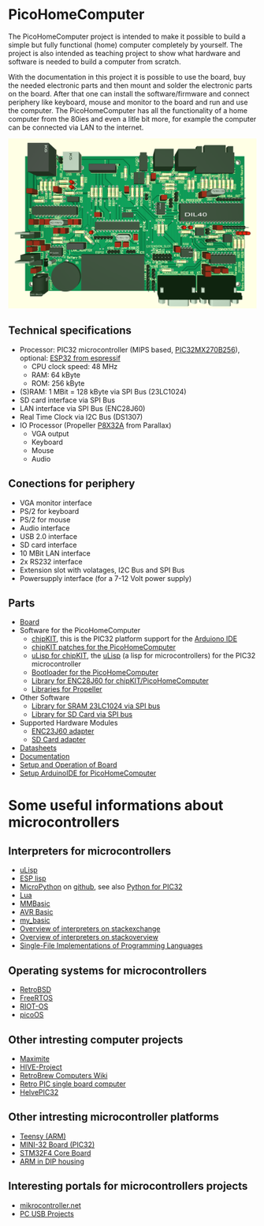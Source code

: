 # PicoHomeComputer

The PicoHomeComputer project is intended to make it possible to build a simple but fully functional (home) computer completely by yourself.
The project is also intended as teaching project to show what hardware and software is needed to build a computer from scratch.

With the documentation in this project it is possible to use the board, buy the needed electronic parts and then mount and solder 
the electronic parts on the board.
After that one can install the software/firmware and connect periphery like keyboard, mouse and monitor to the board and
run and use the computer. The PicoHomeComputer has all the functionality of a home computer from the 80ies and even a litle bit more, 
for example the computer can be connected via LAN to the internet.

<img src="board/RetroHomeComputer_V1.0_board.png" alt="Board V 1.0" >

Technical specifications
------------------------

- Processor: PIC32 microcontroller (MIPS based, [PIC32MX270B256](https://www.microchip.com/wwwproducts/en/PIC32MX270F256B)), optional: [ESP32 from espressif](http://esp32.net/)  
  - CPU clock speed: 48 MHz
  - RAM: 64 kByte
  - ROM: 256 kByte
- (S)RAM: 1 MBit = 128 kByte via SPI Bus (23LC1024)
- SD card interface via SPI Bus
- LAN interface via SPI Bus (ENC28J60)
- Real Time Clock via I2C Bus (DS1307)
- IO Processor (Propeller [P8X32A](https://www.parallax.com/product/p8x32a-d40) from Parallax)
  - VGA output
  - Keyboard
  - Mouse
  - Audio 

  
Conections for periphery
------------------------

- VGA monitor interface
- PS/2 for keyboard
- PS/2 for mouse
- Audio interface
- USB 2.0 interface
- SD card interface  
- 10 MBit LAN interface
- 2x RS232 interface
- Extension slot with volatages, I2C Bus and SPI Bus
- Powersupply interface (for a 7-12 Volt power supply) 


Parts
-----

- [Board](https://github.com/mneuroth/PicoHomeComputer/tree/master/board)
- Software for the PicoHomeComputer
  - [chipKIT](https://chipkit.net/), this is the PIC32 platform support for the [Arduiono IDE](https://www.arduino.cc/en/Main/Software)
  - [chipKIT patches for the PicoHomeComputer](https://github.com/mneuroth/PicoHomeComputer/tree/master/chipKIT_patches)
  - [uLisp for chipKIT](https://github.com/mneuroth/ulisp-pic32-chipKIT), the [uLisp](http://www.ulisp.com/) (a lisp for microcontrollers) for the PIC32 microcontroller
  - [Bootloader for the PicoHomeComputer](https://github.com/mneuroth/PicoHomeComputer-pic32-bootloader)
  - [Library for ENC28J60 for chipKIT/PicoHomeComputer](https://github.com/mneuroth/PicoHomeComputer-EtherCard)
  - [Libraries for Propeller](https://github.com/parallaxinc/propeller)
- Other Software
  - [Library for SRAM 23LC1024 via SPI bus](https://github.com/dndubins/SRAMsimple)
  - [Library for SD Card via SPI bus](https://github.com/adafruit/SD)  
- Supported Hardware Modules
  - [ENC23J60 adapter](https://eckstein-shop.de/ENC28J60-Ethernet-LAN-Netzwerk-Modul)
  - [SD Card adapter](https://eckstein-shop.de/SD-Memory-Card-Module-Slot-SPI-Reader)
- [Datasheets](https://github.com/mneuroth/PicoHomeComputer/tree/master/datasheets)
- [Documentation](https://github.com/mneuroth/PicoHomeComputer/tree/master/Documentation)
- [Setup and Operation of Board](https://github.com/mneuroth/PicoHomeComputer/tree/master/Setup)
- [Setup ArduinoIDE for PicoHomeComputer](https://github.com/mneuroth/PicoHomeComputer/tree/master/chipKIT_patches)


# Some useful informations about microcontrollers


Interpreters for microcontrollers
---------------------------------

- [uLisp](http://www.ulisp.com/)
- [ESP lisp](https://github.com/yesco/esp-lisp)
- [MicroPython](https://micropython.org/) on [github](https://github.com/micropython/micropython), see also [Python for PIC32](https://stonepile.fi/micropython-pic32/)
- [Lua](http://www.eluaproject.net/)
- [MMBasic](http://mmbasic.com/)
- [AVR Basic](https://www.mikrocontroller.net/articles/AVR_BASIC)
- [my_basic](https://github.com/paladin-t/my_basic)
- [Overview of interpreters on stackexchange](https://electronics.stackexchange.com/questions/3423/survey-of-high-level-language-interpreters-compilers-for-microcontrollers)
- [Overview of interpreters on stackoverview](https://stackoverflow.com/questions/1082751/what-are-the-available-interactive-languages-that-run-in-tiny-memory)
- [Single-File Implementations of Programming Languages](https://github.com/marcpaq/b1fipl)


Operating systems for microcontrollers
--------------------------------------

- [RetroBSD](https://github.com/RetroBSD/retrobsd)
- [FreeRTOS](https://www.freertos.org/)
- [RIOT-OS](https://github.com/RIOT-OS/RIOT)
- [picoOS](http://picoos.sourceforge.net/)
 
  
Other intresting computer projects
----------------------------------  

- [Maximite](http://geoffg.net/maximite.html)
- [HIVE-Project](https://hive-project.de/)
- [RetroBrew Computers Wiki ](https://www.retrobrewcomputers.org/doku.php)
- [Retro PIC single board computer](https://www.nutsvolts.com/magazine/article/January2017_Retro-PIC-Single-Board-Computer)
- [HelvePIC32](https://www.helvepic32.org/)


Other intresting microcontroller platforms
------------------------------------------

- [Teensy (ARM)](https://www.pjrc.com/teensy/)
- [MINI-32 Board (PIC32)](https://www.mikroe.com/mini/)
- [STM32F4 Core Board](https://www.waveshare.com/product/mcu-tools/stm32/core407i.htm)
- [ARM in DIP housing](https://www.mikrocontroller.net/topic/439180)


Interesting portals for microcontrollers projects
-------------------------------------------------

- [mikrocontroller.net](https://www.mikrocontroller.net/)
- [PC USB Projects](https://sites.google.com/site/pcusbprojects/home-1)
